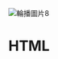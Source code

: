 ![輪播圖片8](https://user-images.githubusercontent.com/121348419/210176769-c441d224-6be9-4088-ada4-3dd1eb6d804b.jpg)
# HTML
